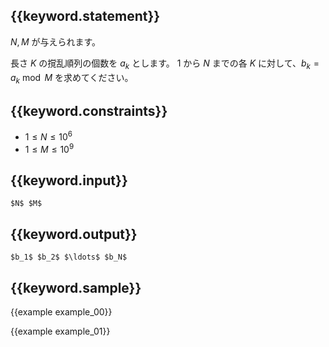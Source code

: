 ## {{keyword.statement}}
$N, M$ が与えられます。

長さ $K$ の撹乱順列の個数を $a_k$ とします。
$1$ から $N$ までの各 $K$ に対して、$b_k = a_k \bmod M$ を求めてください。


## {{keyword.constraints}}
- $1 \leq N \leq 10^6$
- $1 \leq M \leq 10^9$

## {{keyword.input}}

```
$N$ $M$
```

## {{keyword.output}}

```
$b_1$ $b_2$ $\ldots$ $b_N$
```

## {{keyword.sample}}

{{example example_00}}

{{example example_01}}
